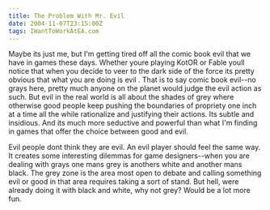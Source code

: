 ```yaml
---
title: The Problem With Mr. Evil
date: 2004-11-07T23:15:00Z
tags: IWantToWorkAtEA.com
---
```

Maybe its just me, but I'm getting tired off all the comic book evil that we have in games these days. Whether youre playing KotOR or Fable youll notice that when you decide to veer to the dark side of the force its pretty obvious that what you are doing is evil . That is to say comic book evil--no grays here, pretty much anyone on the planet would judge the evil action as such. But evil in the real world is all about the shades of grey where otherwise good people keep pushing the boundaries of propriety one inch at a time all the while rationalize and justifying their actions. Its subtle and insidious. And its much more seductive and powerful than what I'm finding in games that offer the choice between good and evil.

Evil people dont think they are evil. An evil player should feel the same way. It creates some interesting dilemmas for game designers--when you are dealing with grays one mans grey is anothers white and another mans black. The grey zone is the area most open to debate and calling something evil or good in that area requires taking a sort of stand. But hell, were already doing it with black and white, why not grey? Would be a lot more fun.


